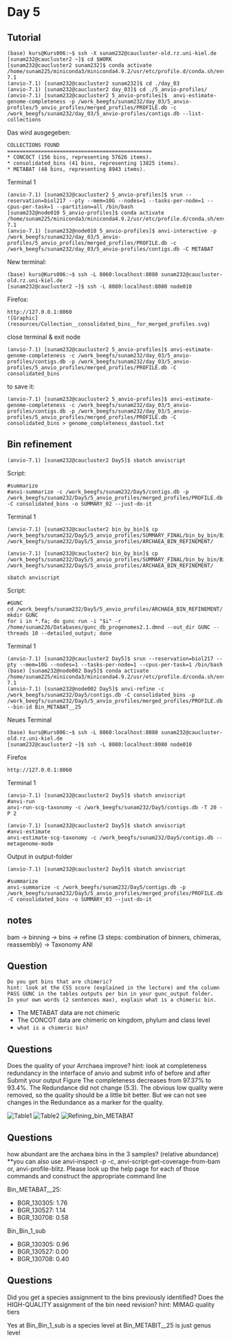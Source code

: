 # Day 5

## Tutorial
```
(base) kurs@Kurs006:~$ ssh -X sunam232@caucluster-old.rz.uni-kiel.de
[sunam232@caucluster2 ~]$ cd $WORK
[sunam232@caucluster2 sunam232]$ conda activate /home/sunam225/miniconda3/miniconda4.9.2/usr/etc/profile.d/conda.sh/envs/anvio-7.1
(anvio-7.1) [sunam232@caucluster2 sunam232]$ cd ./day_03
(anvio-7.1) [sunam232@caucluster2 day_03]$ cd ./5_anvio-profiles/
(anvio-7.1) [sunam232@caucluster2 5_anvio-profiles]$  anvi-estimate-genome-completeness -p /work_beegfs/sunam232/day_03/5_anvio-profiles/5_anvio_profiles/merged_profiles/PROFILE.db -c /work_beegfs/sunam232/day_03/5_anvio-profiles/contigs.db --list-collections
```
Das wird ausgegeben:
```
COLLECTIONS FOUND
===============================================
* CONCOCT (156 bins, representing 57626 items).
* consolidated_bins (41 bins, representing 13825 items).
* METABAT (48 bins, representing 8943 items).
```
Terminal 1
```
(anvio-7.1) [sunam232@caucluster2 5_anvio-profiles]$ srun --reservation=biol217 --pty --mem=10G --nodes=1 --tasks-per-node=1 --cpus-per-task=1 --partition=all /bin/bash
[sunam232@node010 5_anvio-profiles]$ conda activate /home/sunam225/miniconda3/miniconda4.9.2/usr/etc/profile.d/conda.sh/envs/anvio-7.1
(anvio-7.1) [sunam232@node010 5_anvio-profiles]$ anvi-interactive -p /work_beegfs/sunam232/day_03/5_anvio-profiles/5_anvio_profiles/merged_profiles/PROFILE.db -c /work_beegfs/sunam232/day_03/5_anvio-profiles/contigs.db -C METABAT
```
New terminal:
```
(base) kurs@Kurs006:~$ ssh -L 8060:localhost:8080 sunam232@caucluster-old.rz.uni-kiel.de
[sunam232@caucluster2 ~]$ ssh -L 8080:localhost:8080 node010
```
Firefox:
```
http://127.0.0.1:8060
![Graphic](resources/Collection__consolidated_bins__for_merged_profiles.svg)
```

close terminal & exit node

```
(anvio-7.1) [sunam232@caucluster2 5_anvio-profiles]$ anvi-estimate-genome-completeness -c /work_beegfs/sunam232/day_03/5_anvio-profiles/contigs.db -p /work_beegfs/sunam232/day_03/5_anvio-profiles/5_anvio_profiles/merged_profiles/PROFILE.db -C consolidated_bins
```
to save it:
```
(anvio-7.1) [sunam232@caucluster2 5_anvio-profiles]$ anvi-estimate-genome-completeness -c /work_beegfs/sunam232/day_03/5_anvio-profiles/contigs.db -p /work_beegfs/sunam232/day_03/5_anvio-profiles/5_anvio_profiles/merged_profiles/PROFILE.db -C consolidated_bins > genome_completeness_dastool.txt 
```

## Bin refinement
```
(anvio-7.1) [sunam232@caucluster2 Day5]$ sbatch anviscript 
```
Script:
```
#summarize
#anvi-summarize -c /work_beegfs/sunam232/Day5/contigs.db -p /work_beegfs/sunam232/Day5/5_anvio_profiles/merged_profiles/PROFILE.db -C consolidated_bins -o SUMMARY_02 --just-do-it
```
Terminal 1
```
(anvio-7.1) [sunam232@caucluster2 bin_by_bin]$ cp /work_beegfs/sunam232/Day5/5_anvio_profiles/SUMMARY_FINAL/bin_by_bin/Bin_METABAT__25/*.fa /work_beegfs/sunam232/Day5/5_anvio_profiles/ARCHAEA_BIN_REFINEMENT/
```
```
(anvio-7.1) [sunam232@caucluster2 bin_by_bin]$ cp /work_beegfs/sunam232/Day5/5_anvio_profiles/SUMMARY_FINAL/bin_by_bin/Bin_Bin_1_sub/*.fa /work_beegfs/sunam232/Day5/5_anvio_profiles/ARCHAEA_BIN_REFINEMENT/

sbatch anviscript 
```
Script:
```
#GUNC
cd /work_beegfs/sunam232/Day5/5_anvio_profiles/ARCHAEA_BIN_REFINEMENT/
mkdir GUNC
for i in *.fa; do gunc run -i "$i" -r /home/sunam226/Databases/gunc_db_progenomes2.1.dmnd --out_dir GUNC --threads 10 --detailed_output; done
```
Terminal 1
```
(anvio-7.1) [sunam232@caucluster2 Day5]$ srun --reservation=biol217 --pty --mem=10G --nodes=1 --tasks-per-node=1 --cpus-per-task=1 /bin/bash
(base) [sunam232@node002 Day5]$ conda activate /home/sunam225/miniconda3/miniconda4.9.2/usr/etc/profile.d/conda.sh/envs/anvio-7.1
(anvio-7.1) [sunam232@node002 Day5]$ anvi-refine -c /work_beegfs/sunam232/Day5/contigs.db -C consolidated_bins -p /work_beegfs/sunam232/Day5/5_anvio_profiles/merged_profiles/PROFILE.db --bin-id Bin_METABAT__25
```
Neues Terminal
```
(base) kurs@Kurs006:~$ ssh -L 8060:localhost:8080 sunam232@caucluster-old.rz.uni-kiel.de
[sunam232@caucluster2 ~]$ ssh -L 8080:localhost:8080 node010
```
Firefox
```
http://127.0.0.1:8060
```
Terminal 1
```
(anvio-7.1) [sunam232@caucluster2 Day5]$ sbatch anviscript 
#anvi-run
anvi-run-scg-taxonomy -c /work_beegfs/sunam232/Day5/contigs.db -T 20 -P 2
```
```
(anvio-7.1) [sunam232@caucluster2 Day5]$ sbatch anviscript 
#anvi-estimate
anvi-estimate-scg-taxonomy -c /work_beegfs/sunam232/Day5/contigs.db --metagenome-mode
```
Output in output-folder
```
(anvio-7.1) [sunam232@caucluster2 Day5]$ sbatch anviscript 
```
```
#summarize
anvi-summarize -c /work_beegfs/sunam232/Day5/contigs.db -p /work_beegfs/sunam232/Day5/5_anvio_profiles/merged_profiles/PROFILE.db -C consolidated_bins -o SUMMARY_03 --just-do-it
```
## notes
bam -> binning -> bins -> refine (3 steps: combination of binners, chimeras, reassembly) -> Taxonomy ANI 



## Question

    Do you get bins that are chimeric?
    hint: look at the CSS score (explained in the lecture) and the column PASS GUNC in the tables outputs per bin in your gunc_output folder.
    In your own words (2 sentences max), explain what is a chimeric bin.

  - The METABAT data are not chimeric
  - The CONCOT data are chimeric on kingdom, phylum and class level
  - `what is a chimeric bin?`



## Questions

Does the quality of your Arrchaea improve?
hint: look at completeness redundancy in the interface of anvio and submit info of before and after
Submit your output Figure
The completeness decreases from 97.37% to 93.4%. The Redundance did not change (5.3). The obvious low quality were removed, so the quality should be a little bit better. But we can not see changes in the Redundance as a marker for the quality.

![Table1](resources/Table_Bin_Bin.png)
![Table2](resources/Table_Bin_METABAT.png)
![Refining_bin_METABAT](resources/Refining_Bin_METABAT__25_from__consolidated_bins_.svg)



## Questions

how abundant are the archaea bins in the 3 samples? (relative abundance)
**you can also use anvi-inspect -p -c, anvi-script-get-coverage-from-bam or, anvi-profile-blitz. Please look up the help page for each of those commands and construct the appropriate command line

Bin_METABAT__25:
- BGR_130305: 1.76
- BGR_130527: 1.14
- BGR_130708: 0.58

Bin_Bin_1_sub
- BGR_130305: 0.96
- BGR_130527: 0.00
- BGR_130708: 0.40



## Questions

Did you get a species assignment to the
bins previously identified?
Does the HIGH-QUALITY assignment of the bin need revision?
hint: MIMAG quality tiers

Yes at Bin_Bin_1_sub is a species level
at Bin_METABIT__25 is just genus level
